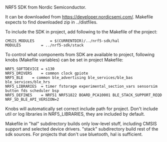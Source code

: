 NRF5 SDK from Nordic Semiconductor.

It can be downloaded from https://developer.nordicsemi.com/. Makefile expects
to find downloaded zip in ../distfiles.

To include the SDK in project, add following to the Makefile of the project:

```
CMSIS_MODULES		= $(CURRENTDIR)/../nrf5-sdk/hal
MODULES			= ../nrf5-sdk/stack
```

To control what components from SDK are available to project, following
knobs (Makefile variables) can be set in project Makefile:


```
NRF5_SOFTDEVICE	= s130
NRF5_DRIVERS	= common clock gpiote
NRF5_BLE	= common ble_advertising ble_services/ble_bas ble_services/ble_hrs
NRF5_LIBRARIES	= timer fstorage experimental_section_vars sensorsim button fds scheduler bsp
NRF5_DEFINES  	= NRF51 NRF51822 BOARD_PCA10001 BLE_STACK_SUPPORT_REQD NRF_SD_BLE_API_VERSION=2
```

Knobs will automatically set correct include path for project.
Don't include util or log libraries in NRF5_LIBRARIES, they are included by default.

Makefile in "hal" subdirectory builds only low-level stuff, including CMSIS support
and selected device drivers. "stack" subdirectory build rest of the sdk sources.
For projects that don't use bluetooth, hal is sufficient.
